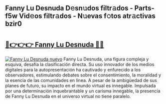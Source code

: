 ## Fanny Lu Desnuda D𝚎sn𝚞dos filtr𝚊dos - Parts-f5w Vid𝚎os filtr𝚊dos - N𝚞evas f𝚘tos atr𝚊ctivas bzir0

# <h2><a href="http://mbbh9ao.tromn.icu/?c=Fanny+Lu+Desnuda">🔗👉👉👉 Fanny Lu Desnuda 🔗🔗</a></h2>

[![Fanny Lu Desnuda nuevo](https://i.imgur.com/pEAQMta.gif)](http://mbbh9ao.tromn.icu/?c=Fanny+Lu+Desnuda)
Fanny Lu Desnuda, una figura compleja y esquiva, desafía la clasificación directa. Su uso innovador de los medios digitales para la autopresentación ha cautivado y enfurecido a los observadores, estimulando debates sobre el consentimiento, la moralidad y la esencia de las comunidades en línea. A pesar de la ambigüedad de sus planes de futuro, su impacto en el mundo virtual es innegable. Impulsada por una determinación inquebrantable y un carisma innegable, la presencia de Fanny Lu Desnuda en el universo virtual no tiene paralelo.
